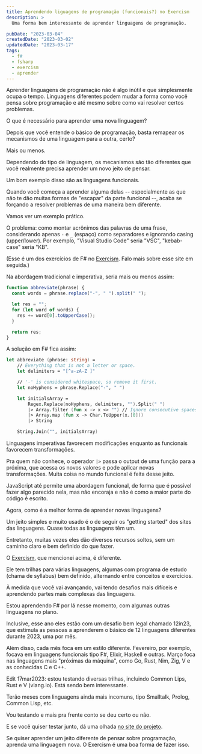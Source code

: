 ```yaml
---
title: Aprendendo liguagens de programação (funcionais?) no Exercism
description: >
  Uma forma bem interessante de aprender linguagens de programação.

pubDate: "2023-03-04"
createdDate: "2023-03-02"
updatedDate: "2023-03-17"
tags:
  - f#
  - fsharp
  - exercism
  - aprender
---
```


Aprender linguagens de programação não é algo inútil e que simplesmente ocupa o
tempo. Linguagens diferentes podem mudar a forma como você pensa sobre
programação e até mesmo sobre como vai resolver certos problemas.

O que é necessário para aprender uma nova linguagem?

Depois que você entende o básico de programação, basta remapear os mecanismos de
uma linguagem para a outra, certo?

Mais ou menos.

Dependendo do tipo de linguagem, os mecanismos são tão diferentes que você
realmente precisa aprender um novo jeito de pensar.

Um bom exemplo disso são as linguagens funcionais.

Quando você começa a aprender alguma delas -- especialmente as que não te dão
muitas formas de "escapar" da parte funcional --, acaba se forçando a resolver
problemas de uma maneira bem diferente.

Vamos ver um exemplo prático.

O problema: como montar acrônimos das palavras de uma frase, considerando apenas
`-` e `_` (espaço) como separadores e ignorando casing (upper/lower). Por
exemplo, "Visual Studio Code" seria "VSC", "kebab-case" seria "KB".

(Esse é um dos exercícios de F# no [Exercism](https://exercism.org). Falo mais
sobre esse site em seguida.)

Na abordagem tradicional e imperativa, seria mais ou menos assim:

```js
function abbreviate(phrase) {
  const words = phrase.replace("-", " ").split(" ");

  let res = "";
  for (let word of words) {
    res += word[0].toUpperCase();
  }

  return res;
}
```

A solução em F# fica assim:

```fsharp
let abbreviate (phrase: string) =
    // Everything that is not a letter or space.
    let delimiters = "[^a-zA-Z ]"

    // '-' is considered whitespace, so remove it first.
    let noHyphens = phrase.Replace("-", " ")

    let initialsArray =
        Regex.Replace(noHyphens, delimiters, "").Split(" ")
        |> Array.filter (fun x -> x <> "") // Ignore consecutive spaces.
        |> Array.map (fun x -> Char.ToUpper(x.[0]))
        |> String

    String.Join("", initialsArray)
```

Linguagens imperativas favorecem modificações enquanto as funcionais favorecem
transformações.

Pra quem não conhece, o operador `|>` passa o output de uma função para a
próxima, que acessa os novos valores e pode aplicar novas transformações. Muita
coisa no mundo funcional é feita desse jeito.

JavaScript até permite uma abordagem funcional, de forma que é possível fazer
algo parecido nela, mas não encoraja e não é como a maior parte do código é
escrito.

Agora, como é a melhor forma de aprender novas linguagens?

Um jeito simples e muito usado é o de seguir os "getting started" dos sites das
linguagens. Quase todas as linguagens têm um.

Entretanto, muitas vezes eles dão diversos recursos soltos, sem um caminho claro
e bem definido do que fazer.

O [Exercism](https://exercism.org), que mencionei acima, é diferente.

Ele tem trilhas para várias linguagens, algumas com programa de estudo (chama de
syllabus) bem definido, alternando entre conceitos e exercícios.

À medida que você vai avançando, vai tendo desafios mais difíceis e aprendendo
partes mais complexas das linguagens.

Estou aprendendo F# por lá nesse momento, com algumas outras linguagens no
plano.

Inclusive, esse ano eles estão com um desafio bem legal chamado 12in23, que
estimula as pessoas a aprenderem o básico de 12 linguagens diferentes durante
2023, uma por mês.

Além disso, cada mês foca em um estilo diferente. Fevereiro, por exemplo, focava
em linguagens funcionais tipo F#, Elixir, Haskell e outras. Março foca nas
linguagens mais "próximas da máquina", como Go, Rust, Nim, Zig, V e as
conhecidas C e C++.

<div class="italic text-xs text-orange-400">
Edit 17mar2023: estou testando diversas trilhas, incluindo Common Lips, Rust e
V (vlang.io). Está sendo bem interessante.
</div>

Terão meses com linguagens ainda mais incomuns, tipo Smalltalk, Prolog, Common
Lisp, etc.

Vou testando e mais pra frente conto se deu certo ou não.

E se você quiser testar junto, dá uma olhada
[no site do projeto](https://exercism.org/challenges/12in23).

Se quiser aprender um jeito diferente de pensar sobre programação, aprenda uma
linguagem nova. O Exercism é uma boa forma de fazer isso.
